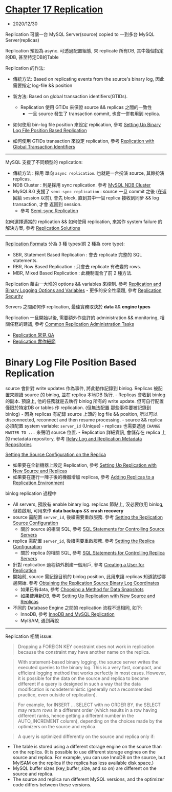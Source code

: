 # [Chapter 17 Replication](https://dev.mysql.com/doc/refman/8.0/en/replication.html)

- 2020/12/30

Replication 可讓一台 MySQL Server(source) copied to 一到多台 MySQL Server(replicas)

Replication 預設為 async. 可透過配置組態, 來 replicate 所有DB, 其中幾個指定的DB, 甚至特定DB的Table

Replication 的作法:
- 傳統方法: Based on replicating events from the source's binary log, 因此需要指定 log-file && position
- 新方法: Based on global transaction identifiers(GTIDs).
    - Replication 使用 GTIDs 來保證 source && replicas 之間的一致性
        - 一旦 source 發生了 transaction commit, 也會一併套用到 replica.

- 如何使用 bin-log file position 來設定 replication, 參考 [Setting Up Binary Log File Position Based Replication](https://dev.mysql.com/doc/refman/8.0/en/replication-howto.html)
- 如何使用 GTIDs transaction 來設定 replication, 參考 [Replication with Global Transaction Identifiers](https://dev.mysql.com/doc/refman/8.0/en/replication-gtids.html)

---------------------------------------------------------------------------

MySQL 支援了不同類型的 replication:
- 傳統方法 : 採用 單向 `async replication`. 也就是一台扮演 source, 其餘扮演 replicas.
- NDB Cluster : 則是採用 sync replication. 參考 [MySQL NDB Cluster](https://dev.mysql.com/doc/refman/8.0/en/mysql-cluster.html)
- MySQL8.0 支援了 `semi-sync replication` : source 一旦 commit 之後 (在返回給 session 以前), 會先 block, 直到其中一個 replica 接收到同步 && log transaction, 才會 返回到 session. 
    - 參考 [Semi-sync Replication](https://dev.mysql.com/doc/refman/8.0/en/replication-semisync.html)

如何選擇適當的 replication && 如何使用 replication, 來當作 system failure 的解決方案, 參考 [Replication Solutions](https://dev.mysql.com/doc/refman/8.0/en/replication-solutions.html)

---------------------------------------------------------------------------

[Replication Formats](https://dev.mysql.com/doc/refman/8.0/en/replication-formats.html) 分為 3 種 types(前 2 種為 core type):
- SBR, Statement Based Replication : 會去 replicate 完整的 SQL statements.
- RBR, Row Based Replication : 只會去 replicate 有改變的 rows.
- MBR, Mixed Based Replication : 此機制混合了前 2 種方法.

Replication 藉由一大堆的 options && variables 來控制. 參考 [Replication and Binary Logging Options and Variables](https://dev.mysql.com/doc/refman/8.0/en/replication-options.html)
    - 更多的安全性議題, 參考 [Replication Security](https://dev.mysql.com/doc/refman/8.0/en/replication-security.html)


Servers 之間如何作 replication, 最佳實務取決於 **data** && **engine types**

Replication 一旦開始以後, 需要額外作些許的 administration && monitoring, 相關任務的建議, 參考 [Common Replication Administration Tasks](https://dev.mysql.com/doc/refman/8.0/en/replication-administration.html)


- [Replication 常見 QA](https://dev.mysql.com/doc/refman/8.0/en/faqs-replication.html)
- [Replication 實作細節](https://dev.mysql.com/doc/refman/8.0/en/replication-implementation.html)


# Binary Log File Position Based Replication

source 會針對 write updates 作為事件, 將此動作記錄到 binlog. Replicas 被配置來閱讀 source 的 binlog, 並在 replica 本地DB 執行. 
    - Replicas 會收到 binlog 的副本. 預設上, 他的任務就是去執行 binlog 所有的 write update. 但可自行配置 僅限於特定DB or tables 作 replication. (但無法配置 那些事件要被記錄到 binlog)
    - 因為 replicas 有紀錄 source 上頭的 log file && position, 所以可以 disconnected, reconnect and then resume processing.
    - source && replica 必須配置 system variable: `server_id` (Unique)
    - replicas 也需要透過 `CHANGE MASTER TO ...` 來聲明 source 位置. 
    - Replication 詳細資訊, 會儲存在 replica 上的 metadata repository, 參考 [Relay Log and Replication Metadata Repositories](https://dev.mysql.com/doc/refman/8.0/en/replica-logs.html)

[Setting the Source Configuration on the Replica](https://dev.mysql.com/doc/refman/8.0/en/replication-howto-slaveinit.html)
- 如果要在全新機器上設定 Replication, 參考 [Setting Up Replication with New Source and Replicas](https://dev.mysql.com/doc/refman/8.0/en/replication-setup-replicas.html#replication-howto-newservers)
- 如果要在運行一陣子後的機器增加 replicas, 參考 [Adding Replicas to a Replication Environment](https://dev.mysql.com/doc/refman/8.0/en/replication-howto-additionalslaves.html)

binlog replication 過程中
- All servers, 預設有 enable binary log. replicas 節點上, 沒必要啟用 binlog, 但若啟用, 可用來作 **data backups** && **crash recovery**
- source 需配置 `server_id`, 後續需要重啟服務. 參考 [Setting the Replication Source Configuration](https://dev.mysql.com/doc/refman/8.0/en/replication-howto-masterbaseconfig.html)
    - 關於 source 的相關 SQL, 參考 [SQL Statements for Controlling Source Servers](https://dev.mysql.com/doc/refman/8.0/en/replication-statements-master.html)
- replica 需配置 `server_id`, 後續需要重啟服務. 參考 [Setting the Replica Configuration](https://dev.mysql.com/doc/refman/8.0/en/replication-howto-slavebaseconfig.html)
    - 關於 replica 的相關 SQL, 參考 [SQL Statements for Controlling Replica Servers](https://dev.mysql.com/doc/refman/8.0/en/replication-statements-replica.html)
- 針對 replication 過程額外創建一個用戶, 參考 [Creating a User for Replication](https://dev.mysql.com/doc/refman/8.0/en/replication-howto-repuser.html)
- 開始前, source 需紀錄目前的 binlog position, 此用來讓 replicas 知道該從哪邊開始. 參考 [Obtaining the Replication Source Binary Log Coordinates](https://dev.mysql.com/doc/refman/8.0/en/replication-howto-masterstatus.html)
    - 如果已有data, 參考 [Choosing a Method for Data Snapshots](https://dev.mysql.com/doc/refman/8.0/en/replication-snapshot-method.html)
    - 如果使用新DB, 參考 [Setting Up Replication with New Source and Replicas](https://dev.mysql.com/doc/refman/8.0/en/replication-setup-replicas.html#replication-howto-newservers)
- 不同的 Database Engine 之間的 replication 流程不進相同, 如下:
    - InnoDB, 參考 [InnoDB and MySQL Replication](https://dev.mysql.com/doc/refman/8.0/en/innodb-and-mysql-replication.html)
    - MyISAM, 遇到再說

---------------------------------------------------------------------------

Replication 相關 issue:

> Dropping a FOREIGN KEY constraint does not work in replication because the constraint may have another name on the replica.

> With statement-based binary logging, the source server writes the executed queries to the binary log. This is a very fast, compact, and efficient logging method that works perfectly in most cases. However, it is possible for the data on the source and replica to become different if a query is designed in such a way that the data modification is nondeterministic (generally not a recommended practice, even outside of replication).

> For example, for INSERT ... SELECT with no ORDER BY, the SELECT may return rows in a different order (which results in a row having different ranks, hence getting a different number in the AUTO_INCREMENT column), depending on the choices made by the optimizers on the source and replica.

> A query is optimized differently on the source and replica only if:
- The table is stored using a different storage engine on the source than on the replica. (It is possible to use different storage engines on the source and replica. For example, you can use InnoDB on the source, but MyISAM on the replica if the replica has less available disk space.)
- MySQL buffer sizes (key_buffer_size, and so on) are different on the source and replica.
- The source and replica run different MySQL versions, and the optimizer code differs between these versions.